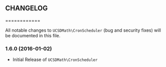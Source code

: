 ## CHANGELOG
============

All notable changes to `UCSDMath\CronScheduler` (bug and security fixes) will
be documented in this file.

### 1.6.0 (2016-01-02)

 - Initial Release of `UCSDMath\CronScheduler`
